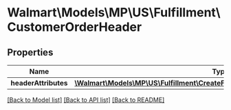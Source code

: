 # Walmart\Models\MP\US\Fulfillment\CustomerOrderHeader

## Properties

Name | Type | Description | Notes
------------ | ------------- | ------------- | -------------
**headerAttributes** | [**\Walmart\Models\MP\US\Fulfillment\CreateFulfillmentRequestHeaderHeaderAttributes**](CreateFulfillmentRequestHeaderHeaderAttributes.md) |  | [optional]


[[Back to Model list]](./) [[Back to API list]](../../../../../README.md#supported-apis) [[Back to README]](../../../../../README.md)
